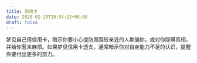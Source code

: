 ```yaml
---
title: 信用卡
date: 2020-02-15T20:54:12+08:00
draft: false
---
```


梦见自己用信用卡，暗示你要小心提防周围较亲近的人欺骗你，或对你隐瞒真相，并给你惹来麻烦。如果梦见信用卡透支，通常暗示你对自身能力不足的认识，提醒你要付出更多的努力。